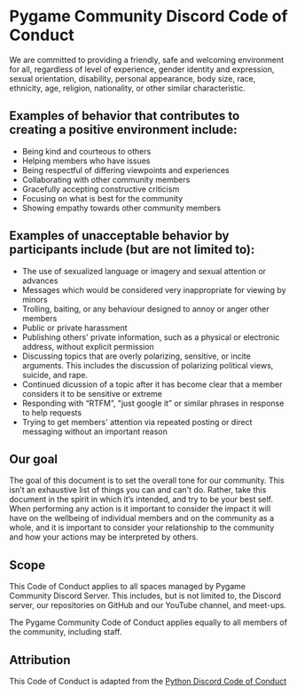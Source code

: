 # Pygame Community Discord Code of Conduct 

We are committed to providing a friendly, safe and welcoming environment for all, regardless of level of experience, gender identity and expression, sexual orientation, disability, personal appearance, body size, race, ethnicity, age, religion, nationality, or other similar characteristic.

## Examples of behavior that contributes to creating a positive environment include:

- Being kind and courteous to others
- Helping members who have issues
- Being respectful of differing viewpoints and experiences
- Collaborating with other community members
- Gracefully accepting constructive criticism
- Focusing on what is best for the community
- Showing empathy towards other community members

## Examples of unacceptable behavior by participants include (but are not limited to):

- The use of sexualized language or imagery and sexual attention or advances
- Messages which would be considered very inappropriate for viewing by minors
- Trolling, baiting, or any behaviour designed to annoy or anger other members
- Public or private harassment
- Publishing others' private information, such as a physical or electronic address, without explicit permission
- Discussing topics that are overly polarizing, sensitive, or incite arguments. This includes the discussion of polarizing political views, suicide, and rape.
- Continued dicussion of a topic after it has become clear that a member considers it to be sensitive or extreme
- Responding with “RTFM”, "just google it” or similar phrases in response to help requests
- Trying to get members' attention via repeated posting or direct messaging without an important reason


## Our goal

The goal of this document is to set the overall tone for our community. This isn’t an exhaustive list of things you can and can't do. Rather, take this document in the spirit in which it’s intended, and try to be your best self.
When performing any action is it important to consider the impact it will have on the wellbeing of individual members and on the community as a whole, and it is important to consider your relationship to the community and how your actions may be interpreted by others.

## Scope

This Code of Conduct applies to all spaces managed by Pygame Community Discord Server. This includes, but is not limited to, the Discord server, our repositories on GitHub and our YouTube channel, and meet-ups.

The Pygame Community Code of Conduct applies equally to all members of the community, including staff.

## Attribution

This Code of Conduct is adapted from the [Python Discord Code of Conduct](https://github.com/python-discord/.github/blob/main/CODE_OF_CONDUCT.md)
